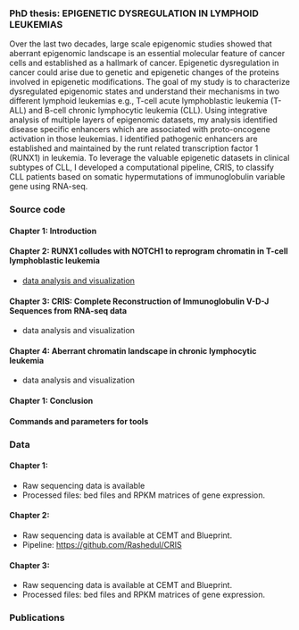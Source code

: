 ### PhD thesis: EPIGENETIC DYSREGULATION IN LYMPHOID LEUKEMIAS
Over the last two decades, large scale epigenomic studies showed that aberrant epigenomic landscape is an essential molecular feature of cancer cells and established as a hallmark of cancer. Epigenetic dysregulation in cancer could arise due to genetic and epigenetic changes of the proteins involved in epigenetic modifications. The goal of my study is to characterize dysregulated epigenomic states and understand their mechanisms in two different lymphoid leukemias e.g., T-cell acute lymphoblastic leukemia (T-ALL) and B-cell chronic lymphocytic leukemia (CLL). Using integrative analysis of multiple layers of epigenomic datasets, my analysis identified disease specific enhancers which are associated with proto-oncogene activation in those leukemias. I identified pathogenic enhancers are established and maintained by the runt related transcription factor 1 (RUNX1) in leukemia. To leverage the valuable epigenetic datasets in clinical subtypes of CLL, I developed a computational pipeline, CRIS, to classify CLL patients based on somatic hypermutations of immunoglobulin variable gene using RNA-seq. 

### Source code

#### Chapter 1: Introduction

#### Chapter 2: RUNX1 colludes with NOTCH1 to reprogram chromatin in T-cell lymphoblastic leukemia
- [data analysis and visualization]()

#### Chapter 3: CRIS: Complete Reconstruction of Immunoglobulin V-D-J Sequences from RNA-seq data
- data analysis and visualization

#### Chapter 4: Aberrant chromatin landscape in chronic lymphocytic leukemia
- data analysis and visualization

#### Chapter 1: Conclusion

#### Commands and parameters for tools

### Data
#### Chapter 1: 
- Raw sequencing data is available 
- Processed files: bed files and RPKM matrices of gene expression. 

#### Chapter 2: 
- Raw sequencing data is available at CEMT and Blueprint.
- Pipeline: https://github.com/Rashedul/CRIS 

#### Chapter 3: 
- Raw sequencing data is available at CEMT and Blueprint.
- Processed files: bed files and RPKM matrices of gene expression. 

### Publications 

